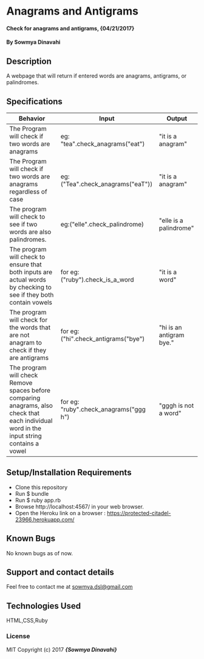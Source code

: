 # Anagrams and Antigrams

#### Check for anagrams and antigrams, {04/21/2017}

#### By Sowmya Dinavahi

## Description

 A webpage that will return if entered words are anagrams, antigrams, or palindromes.

## Specifications

| Behavior | Input | Output |
|----------|-------|--------|
|The Program will check if two words are anagrams | eg: "tea".check_anagrams("eat")    |   "it is a anagram"    |
|The Program will check if two words are anagrams regardless of case | eg: ("Tea".check_anagrams("eaT"))    |   "it is a anagram"    |
|The program will check to see if two words are also palindromes.  | eg:("elle".check_palindrome) |    "elle is a palindrome"    |
| The program will check to ensure that both inputs are actual words by checking to see if they both contain vowels        |  for eg: ("ruby").check_is_a_word    |  "it is a word"      |
|The program will check for the words that are not anagram to check if they are antigrams | for eg: ("hi".check_antigrams("bye") |   "hi is an antigram bye." |
|The program will check Remove spaces before comparing anagrams, also check that each individual word in the input string contains a vowel | for eg: "ruby".check_anagrams("ggg h") | "gggh is not a word"


## Setup/Installation Requirements

* Clone this repository
* Run $ bundle
* Run $ ruby app.rb
* Browse http://localhost:4567/ in your web browser.
* Open the Heroku link on a browser : https://protected-citadel-23966.herokuapp.com/


## Known Bugs

No known bugs as of now.

## Support and contact details

Feel free to contact me at sowmya.dsl@gmail.com

## Technologies Used

HTML,CSS,Ruby

### License

MIT
Copyright (c) 2017 **_{Sowmya Dinavahi}_**
